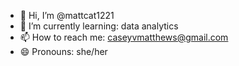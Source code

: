- 👋 Hi, I’m @mattcat1221
- 🌱 I’m currently learning: data analytics 
- 📫 How to reach me: caseyvmatthews@gmail.com
- 😄 Pronouns: she/her


<!---
mattcat1221/mattcat1221 is a ✨ special ✨ repository because its `README.md` (this file) appears on your GitHub profile.
You can click the Preview link to take a look at your changes.
--->
